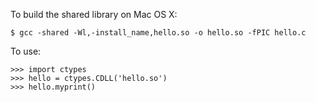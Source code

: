 To build the shared library on Mac OS X:

    $ gcc -shared -Wl,-install_name,hello.so -o hello.so -fPIC hello.c


To use:

    >>> import ctypes
    >>> hello = ctypes.CDLL('hello.so')
    >>> hello.myprint()

